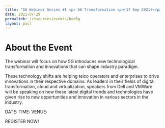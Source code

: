```yaml
---
title: "5G Webinar Series #1 <p> 5G Transformation <p>(17 Sep 2021)</p>"
date: 2021-07-29
permalink: /resources/events/how5g
layout: post
---
```

# About the Event

The webinar will focus on how 5G introduces new technological transformation and innovations that can shape industry paradigm.

These technology shifts are helping telco operators and enterprises to drive  innovations in their respective domains. As leaders in their fields of digital transformation, cloud and virtualization, speakers from Dell and VMWare will be speaking on how these latest digital trends and technologies have given rise to new opportunities and innovation in various sectors in the industry.


DATE:
TIME:
VENUE:

REGISTER NOW!